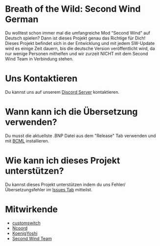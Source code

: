 # Breath of the Wild: Second Wind German
Du wolltest schon immer mal die umfangreiche Mod "Second Wind" auf Deutsch spielen? Dann ist dieses Projekt genau das Richtige für Dich! Dieses Projekt befindet sich in der Entwicklung und mit jedem SW-Update wird es einige Zeit dauern, bis die deutsche Version veröffentlicht wird, da nur wenige Personen mithelfen und wir zurzeit NICHT mit dem Second Wind Team in Verbindung stehen.

# Uns Kontaktieren
Du kannst uns auf unserem [Discord Server](https://discord.gg/KbSh6k8e9v) kontaktieren.

# Wann kann ich die Übersetzung verwenden?
Du musst die aktuellste .BNP Datei aus dem "Release" Tab verwenden und mit [BCML](https://gamebanana.com/tools/6624) installieren.

# Wie kann ich dieses Projekt unterstützen?
Du kannst dieses Projekt unterstützen indem du uns Fehler/Übersetzungsfehler im [Issues Tab](https://github.com/customswitch/SecondWindGerman/issues) mitteilst.

# Mitwirkende
- [customswitch](https://github.com/customswitch)
- [Ncoord](https://github.com/Ncoord)
- [KoenigYoshi](https://github.com/KoenigYoshi)
- [Second Wind Team](https://discord.com/invite/VU4z9AF)

